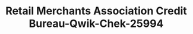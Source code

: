 ---
f_zip-code: 77642
f_state-code: TX
title: Retail Merchants Association Credit Bureau-Qwik-Chek-25994
f_phone: 409-721-8701
f_city-only: Port Arthur
f_address: 3830 Highway 365 Port Arthur
f_location-unique-id: '25994'
slug: retail-merchants-association-credit-bureau-qwik-chek-25994
updated-on: '2024-05-30T13:46:58.046Z'
created-on: '2024-05-30T13:36:59.803Z'
published-on: '2024-05-30T13:54:32.469Z'
f_city-state: cms/city/port-arthur-tx.md
f_company: cms/company/retail-merchants-association-credit-bureau-qwik-chek.md
f_state: cms/state/texas.md
layout: '[payday-loan].html'
tags: payday-loan
---